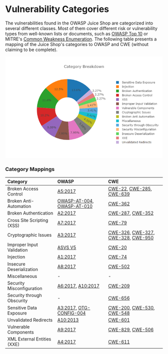 # Vulnerability Categories

The vulnerabilities found in the OWASP Juice Shop are categorized into
several different classes. Most of them cover different risk or
vulnerability types from well-known lists or documents, such as
[OWASP Top 10](https://www.owasp.org/index.php/Category:OWASP_Top_Ten_Project)
or MITRE's [Common Weakness Enumeration](https://cwe.mitre.org/). The
following table presents a mapping of the Juice Shop's categories to
OWASP and CWE (without claiming to be complete).

![Category breakdown](img/categories.png)

### Category Mappings

| Category                    | OWASP                                                                                                                                                                                                                         | CWE                                                                                                                                                                                                                                            |
|:----------------------------|:------------------------------------------------------------------------------------------------------------------------------------------------------------------------------------------------------------------------------|:-----------------------------------------------------------------------------------------------------------------------------------------------------------------------------------------------------------------------------------------------|
| Broken Access Control       | [A5:2017](https://www.owasp.org/index.php/Top_10-2017_A5-Broken_Access_Control)                                                                                                                                               | [CWE-22](https://cwe.mitre.org/data/definitions/22.html), [CWE-285](https://cwe.mitre.org/data/definitions/285.html), [CWE-639](https://cwe.mitre.org/data/definitions/639.html)                                                               |
| Broken Anti-Automation      | [OWASP-AT-004](https://www.owasp.org/index.php/Testing_for_Brute_Force_(OWASP-AT-004)), [OWASP-AT-010](https://www.owasp.org/index.php/Testing_for_Race_Conditions_%28OWASP-AT-010%29)                                        | [CWE-362](http://cwe.mitre.org/data/definitions/362.html)                                                                                                                                                                                      |
| Broken Authentication       | [A2:2017](https://www.owasp.org/index.php/Top_10-2017_A2-Broken_Authentication)                                                                                                                                               | [CWE-287](https://cwe.mitre.org/data/definitions/287.html), [CWE-352](https://cwe.mitre.org/data/definitions/352.html)                                                                                                                         |
| Cross Site Scripting (XSS)  | [A7:2017](https://www.owasp.org/index.php/Top_10-2017_A7-Cross-Site_Scripting_%28XSS%29)                                                                                                                                      | [CWE-79](https://cwe.mitre.org/data/definitions/79.html)                                                                                                                                                                                       |
| Cryptographic Issues        | [A3:2017](https://www.owasp.org/index.php/Top_10-2017_A3-Sensitive_Data_Exposure)                                                                                                                                             | [CWE-326](https://cwe.mitre.org/data/definitions/326.html), [CWE-327](https://cwe.mitre.org/data/definitions/327.html), [CWE-328](https://cwe.mitre.org/data/definitions/328.html), [CWE-950](https://cwe.mitre.org/data/definitions/950.html) |
| Improper Input Validation   | [ASVS V5](https://www.owasp.org/index.php/ASVS_V5_Input_validation_and_output_encoding)                                                                                                                                       | [CWE-20](https://cwe.mitre.org/data/definitions/20.html)                                                                                                                                                                                       |
| Injection                   | [A1:2017](https://www.owasp.org/index.php/Top_10-2017_A1-Injection)                                                                                                                                                           | [CWE-74](https://cwe.mitre.org/data/definitions/74.html)                                                                                                                                                                                       |
| Insecure Deserialization    | [A8:2017](https://www.owasp.org/index.php/Top_10-2017_A8-Insecure_Deserialization)                                                                                                                                            | [CWE-502](https://cwe.mitre.org/data/definitions/502.html)                                                                                                                                                                                     |
| Miscellaneous               | -                                                                                                                                                                                                                             | -                                                                                                                                                                                                                                              |
| Security Misconfiguration   | [A6:2017](https://www.owasp.org/index.php/Top_10-2017_A6-Security_Misconfiguration), [A10:2017](https://www.owasp.org/index.php/Top_10-2017_A10-Insufficient_Logging%26Monitoring)                                            | [CWE-209](https://cwe.mitre.org/data/definitions/209.html)                                                                                                                                                                                     |
| Security through Obscurity  | -                                                                                                                                                                                                                             | [CWE-656](https://cwe.mitre.org/data/definitions/656.html)                                                                                                                                                                                     |
| Sensitive Data Exposure     | [A3:2017](https://www.owasp.org/index.php/Top_10-2017_A3-Sensitive_Data_Exposure), [OTG-CONFIG-004](https://www.owasp.org/index.php/Review_Old,_Backup_and_Unreferenced_Files_for_Sensitive_Information_%28OTG-CONFIG-004%29) | [CWE-200](https://cwe.mitre.org/data/definitions/200.html), [CWE-530](https://cwe.mitre.org/data/definitions/530.html), [CWE-548](https://cwe.mitre.org/data/definitions/548.html)                                                             |
| Unvalidated Redirects       | [A10:2013](https://www.owasp.org/index.php/Top_10_2013-A10-Unvalidated_Redirects_and_Forwards)                                                                                                                                | [CWE-601](https://cwe.mitre.org/data/definitions/601.html)                                                                                                                                                                                     |
| Vulnerable Components       | [A9:2017](https://www.owasp.org/index.php/Top_10-2017_A9-Using_Components_with_Known_Vulnerabilities)                                                                                                                         | [CWE-829](https://cwe.mitre.org/data/definitions/829.html), [CWE-506](https://cwe.mitre.org/data/definitions/506.html)                                                                                                                         |
| XML External Entities (XXE) | [A4:2017](https://www.owasp.org/index.php/Top_10-2017_A4-XML_External_Entities_%28XXE%29)                                                                                                                                     | [CWE-611](https://cwe.mitre.org/data/definitions/611.html)                                                                                                                                                                                     |


